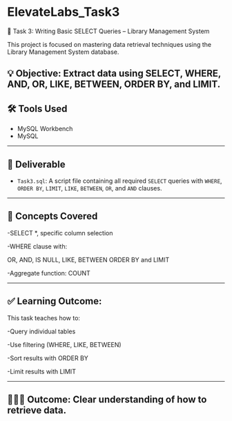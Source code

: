 # ElevateLabs_Task3
🧠 Task 3: Writing Basic SELECT Queries – Library Management System

This project is focused on mastering data retrieval techniques using the Library Management System database.

## 💡 Objective: Extract data using SELECT, WHERE, AND, OR, LIKE, BETWEEN, ORDER BY, and LIMIT.

## 🛠 Tools Used

- MySQL Workbench
- MySQL

---

## 📁 Deliverable

- `Task3.sql`: A script file containing all required `SELECT` queries with `WHERE`, `ORDER BY`, `LIMIT`, `LIKE`, `BETWEEN`, `OR`, and `AND` clauses.

---

## 🧠 Concepts Covered

-SELECT *, specific column selection

-WHERE clause with:

OR, AND, IS NULL, LIKE, BETWEEN
ORDER BY and LIMIT

-Aggregate function: COUNT

---

## ✅ Learning Outcome:

This task teaches how to:

-Query individual tables

-Use filtering (WHERE, LIKE, BETWEEN)

-Sort results with ORDER BY

-Limit results with LIMIT

---

## 👩🏻‍🏫 Outcome: Clear understanding of how to retrieve data.

